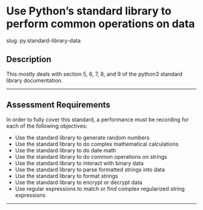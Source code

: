 
# Use Python’s standard library to perform common operations on data

slug: py.standard-library-data

## Description
This mostly deals with section 5, 6, 7, 8, and 9 of the python3 standard library documentation.

---
## Assessment Requirements
In order to fully cover this standard, a performance must be recording for each of the following objectives:

- Use the standard library to generate random numbers
- Use the standard library to do complex mathematical calculations
- Use the standard library to do date math
- Use the standard library to do common operations on strings
- Use the standard library to interact with binary data
- Use the standard library to parse formatted strings into data
- Use the standard library to format strings
- Use the standard library to encrypt or decrypt data
- Use regular expressions to match or find complex regularized string expressions

---

